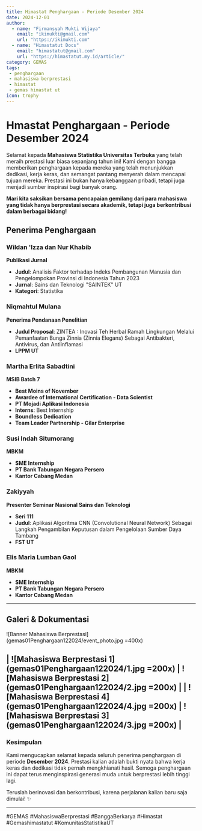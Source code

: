 ```yaml
--- 
title: Himastat Penghargaan - Periode Desember 2024
date: 2024-12-01
author:
  - name: "Firmansyah Mukti Wijaya"
    email: "ikimukti@gmail.com"
    url: "https://ikimukti.com"
  - name: "Himastatut Docs"
    email: "himastatut@gmail.com"
    url: "https://himastatut.my.id/article/"
category: GEMAS
tags: 
 - penghargaan
 - mahasiswa berprestasi
 - himastat
 - gemas himastat ut
icon: trophy
--- 
```


# Hmastat Penghargaan - Periode Desember 2024

Selamat kepada **Mahasiswa Statistika Universitas Terbuka** yang telah meraih prestasi luar biasa sepanjang tahun ini! Kami dengan bangga memberikan penghargaan kepada mereka yang telah menunjukkan dedikasi, kerja keras, dan semangat pantang menyerah dalam mencapai tujuan mereka. Prestasi ini bukan hanya kebanggaan pribadi, tetapi juga menjadi sumber inspirasi bagi banyak orang.

**Mari kita saksikan bersama pencapaian gemilang dari para mahasiswa yang tidak hanya berprestasi secara akademik, tetapi juga berkontribusi dalam berbagai bidang!**



## Penerima Penghargaan

### Wildan 'Izza dan Nur Khabib
**Publikasi Jurnal**
- **Judul**: Analisis Faktor terhadap Indeks Pembangunan Manusia dan Pengelompokan Provinsi di Indonesia Tahun 2023
- **Jurnal**: Sains dan Teknologi "SAINTEK" UT
- **Kategori**: Statistika

### Niqmahtul Mulana
**Penerima Pendanaan Penelitian**
- **Judul Proposal**: ZINTEA : Inovasi Teh Herbal Ramah Lingkungan Melalui Pemanfaatan Bunga Zinnia (Zinnia Elegans) Sebagai Antibakteri, Antivirus, dan Antiinflamasi
- **LPPM UT**

### Martha Erlita Sabadtini
**MSIB Batch 7**
- **Best Moins of November**
- **Awardee of International Certification - Data Scientist** 
- **PT Mojadi Aplikasi Indonesia**
- **Interns**: Best Internship
- **Boundless Dedication**
- **Team Leader Partnership - Gilar Enterprise**

### Susi Indah Situmorang
**MBKM**
- **SME Internship**
- **PT Bank Tabungan Negara Persero**  
- **Kantor Cabang Medan**

### Zakiyyah
**Presenter Seminar Nasional Sains dan Teknologi**
- **Seri 111**
- **Judul**: Aplikasi Algoritma CNN (Convolutional Neural Network) Sebagai Langkah Pengambilan Keputusan dalam Pengelolaan Sumber Daya Tambang
- **FST UT**

### Elis Maria Lumban Gaol
**MBKM**
- **SME Internship**
- **PT Bank Tabungan Negara Persero**  
- **Kantor Cabang Medan**

--- 

## Galeri & Dokumentasi

![Banner Mahasiswa Berprestasi](gemas01Penghargaan122024/event_photo.jpg =400x)

| ![Mahasiswa Berprestasi 1](gemas01Penghargaan122024/1.jpg =200x) | ![Mahasiswa Berprestasi 2](gemas01Penghargaan122024/2.jpg =200x) |
| ![Mahasiswa Berprestasi 4](gemas01Penghargaan122024/4.jpg =200x)  | ![Mahasiswa Berprestasi 3](gemas01Penghargaan122024/3.jpg =200x) |
--- 

### Kesimpulan

Kami mengucapkan selamat kepada seluruh penerima penghargaan di periode **Desember 2024**. Prestasi kalian adalah bukti nyata bahwa kerja keras dan dedikasi tidak pernah mengkhianati hasil. Semoga penghargaan ini dapat terus menginspirasi generasi muda untuk berprestasi lebih tinggi lagi.

Teruslah berinovasi dan berkontribusi, karena perjalanan kalian baru saja dimulai! ✨

--- 

#GEMAS #MahasiswaBerprestasi #BanggaBerkarya #Himastat #Gemashimastatut #KomunitasStatistikaUT


<GitContributors />
<GitChangelog />